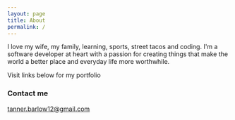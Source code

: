```yaml
---
layout: page
title: About
permalink: /
---
```


I love my wife, my family, learning, sports, street tacos and coding. I'm a software developer at heart with a passion for creating things that make the world a better place and everyday life more worthwhile.

Visit links below for my portfolio

### Contact me

[tanner.barlow12@gmail.com](mailto:tanner.barlow12@gmail.com)
